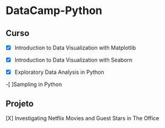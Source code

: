 # DataCamp-Python

## Curso


-[X] Introduction to Data Visualization with Matplotlib

-[X] Introduction to Data Visualization with Seaborn

-[X] Exploratory Data Analysis in Python

-[ ]Sampling in Python

## Projeto

 [X] Investigating Netflix Movies and Guest Stars in The Office
